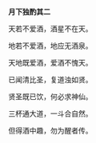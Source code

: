 **月下独酌其二**

天若不爱酒，酒星不在天。

地若不爱酒，地应无酒泉。

天地既爱酒，爱酒不愧天。

已闻清比圣，复道浊如贤。

贤圣既已饮，何必求神仙。

三杯通大道，一斗合自然。

但得酒中趣，勿为醒者传。